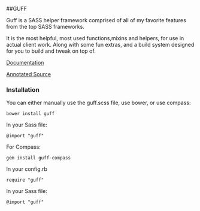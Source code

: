 ##GUFF

Guff is a SASS helper framework comprised of all of my favorite features from the top SASS frameworks. 

It is the most helpful, most used functions,mixins and helpers, for use in actual client work. Along with some fun extras, and a build system designed for you to build and tweak on top of.

[Documentation](http://kenwheeler.github.io/guff/)

[Annotated Source](http://kenwheeler.github.io/guff/docs/guff.html)

### Installation

You can either manually use the guff.scss file, use bower, or use compass:

    bower install guff
    
In your Sass file:

    @import "guff"

For Compass:

    gem install guff-compass
    
In your config.rb

    require "guff"
    
In your Sass file:

    @import "guff"
